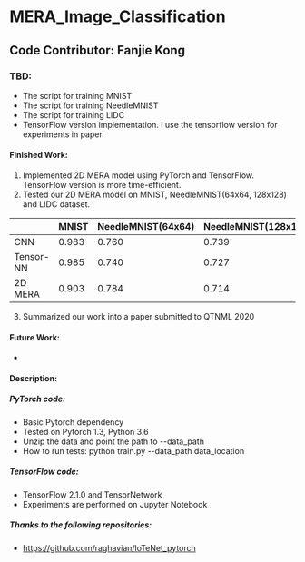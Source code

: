 # MERA_Image_Classification
## Code Contributor: Fanjie Kong
### TBD:
- The script for training MNIST
- The script for training NeedleMNIST
- The script for training LIDC
- TensorFlow version implementation. I use the tensorflow version for experiments in paper.
#### Finished Work:
1. Implemented 2D MERA model using PyTorch and TensorFlow. TensorFlow version is more time-efficient.
2. Tested our 2D MERA model on MNIST, NeedleMNIST(64x64, 128x128) and LIDC dataset. 

|           	| MNIST 	| NeedleMNIST(64x64) 	| NeedleMNIST(128x128) 	| LIDC  	|
|-----------	|-------	|--------------------	|----------------------	|-------	|
| CNN       	| 0.983 	| 0.760              	| 0.739                	| 0.780 	|
| Tensor-NN 	| 0.985 	| 0.740              	| 0.727                	| 0.860 	|
| 2D MERA   	| 0.903 	| 0.784              	| 0.714                	| 0.760 	|

3. Summarized our work into a paper submitted to QTNML 2020

#### Future Work:
-

#### Description:
##### PyTorch code:
* Basic Pytorch dependency
* Tested on Pytorch 1.3, Python 3.6 
* Unzip the data and point the path to --data_path
* How to run tests: python train.py --data_path data_location
##### TensorFlow code:
* TensorFlow 2.1.0 and TensorNetwork
* Experiments are performed on Jupyter Notebook

##### Thanks to the following repositories: 
- https://github.com/raghavian/loTeNet_pytorch
